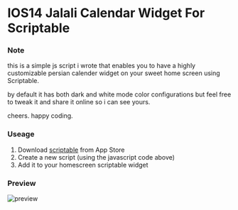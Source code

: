 # IOS14 Jalali Calendar Widget For Scriptable

### Note

this is a simple js script i wrote that enables you to have a highly customizable persian calender widget on your sweet home screen using Scriptable.

by default it has both dark and white mode color configurations but feel free to tweak it and share it online so i can see yours.

cheers. happy coding.


### Useage
1. Download [scriptable](https://scriptable.app/) from App Store
2. Create a new script (using the javascript code above)
3. Add it to your homescreen scriptable widget

### Preview
![preview](https://drive.google.com/uc?export=view&id=1bk2ue0EurIs4bqMDzNgah9-2xQsXUzyv)
